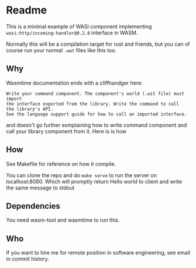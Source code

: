 # Readme

This is a minimal example of WASI component implementing `wasi:http/incoming-handler@0.2.0` interface in WASM.

Normally this will be a compilation target for rust and friends, but you can of course
run your normal `.wat` files like this too.

## Why

Wasmtime documentation ends with a cliffhandger here:

    Write your command component. The component's world (.wit file) must import 
    the interface exported from the library. Write the command to call 
    the library's API.
    See the language support guide for how to call an imported interface.


and doesn't go further exmplaining how to write command component and call your library component from it. Here is is how


## How

See Makefile for reference on how it compile.

You can clone the repo and do `make serve` to run the server on localhost:8080.
Which will promptly return Hello world to client and write the same message to stdout

## Dependencies

You need wasm-tool and wasmtime to run this.

## Who

If you want to hire me for remote position in software engineering, see email in commit history.
